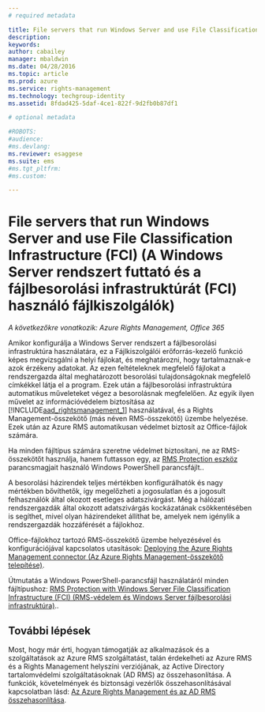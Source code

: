 ```yaml
---
# required metadata

title: File servers that run Windows Server and use File Classification Infrastructure (FCI) (A Windows Server rendszert futtató és a fájlbesorolási infrastruktúrát (FCI) használó fájlkiszolgálók) | Azure RMS
description:
keywords:
author: cabailey
manager: mbaldwin
ms.date: 04/28/2016
ms.topic: article
ms.prod: azure
ms.service: rights-management
ms.technology: techgroup-identity
ms.assetid: 8fdad425-5daf-4ce1-822f-9d2fb0b87df1

# optional metadata

#ROBOTS:
#audience:
#ms.devlang:
ms.reviewer: esaggese
ms.suite: ems
#ms.tgt_pltfrm:
#ms.custom:

---
```



# File servers that run Windows Server and use File Classification Infrastructure (FCI) (A Windows Server rendszert futtató és a fájlbesorolási infrastruktúrát (FCI) használó fájlkiszolgálók)

*A következőkre vonatkozik: Azure Rights Management, Office 365*


Amikor konfigurálja a Windows Server rendszert a fájlbesorolási infrastruktúra használatára, ez a Fájlkiszolgálói erőforrás-kezelő funkció képes megvizsgálni a helyi fájlokat, és meghatározni, hogy tartalmaznak-e azok érzékeny adatokat. Az ezen feltételeknek megfelelő fájlokat a rendszergazda által meghatározott besorolási tulajdonságoknak megfelelő címkékkel látja el a program. Ezek után a fájlbesorolási infrastruktúra automatikus műveleteket végez a besorolásnak megfelelően. Az egyik ilyen művelet az információvédelem biztosítása az [!INCLUDE[aad_rightsmanagement_1](../includes/aad_rightsmanagement_1_md.md)] használatával, és a Rights Management-összekötő (más néven RMS-összekötő) üzembe helyezése. Ezek után az Azure RMS automatikusan védelmet biztosít az Office-fájlok számára.

Ha minden fájltípus számára szeretne védelmet biztosítani, ne az RMS-összekötőt használja, hanem futtasson egy, az [RMS Protection eszköz](https://www.microsoft.com/en-us/download/details.aspx?id=47256) parancsmagjait használó Windows PowerShell parancsfájlt..

A besorolási házirendek teljes mértékben konfigurálhatók és nagy mértékben bővíthetők, így megelőzheti a jogosulatlan és a jogosult felhasználók által okozott esetleges adatszivárgást. Még a hálózati rendszergazdák által okozott adatszivárgás kockázatának csökkentésében is segíthet, mivel olyan házirendeket állíthat be, amelyek nem igénylik a rendszergazdák hozzáférését a fájlokhoz.

Office-fájlokhoz tartozó RMS-összekötő üzembe helyezésével és konfigurációjával kapcsolatos utasítások: [Deploying the Azure Rights Management connector (Az Azure Rights Management-összekötő telepítése)](../deploy-use/deploy-rms-connector.md).

Útmutatás a Windows PowerShell-parancsfájl használatáról minden fájltípushoz: [RMS Protection with Windows Server File Classification Infrastructure &#40;FCI&#41; (RMS-védelem és Windows Server fájlbesorolási infrastruktúra)](../rms-client/configure-fci.md)..



## További lépések
Most, hogy már érti, hogyan támogatják az alkalmazások és a szolgáltatások az Azure RMS szolgáltatást, talán érdekelheti az Azure RMS és a Rights Management helyszíni verziójának, az Active Directory tartalomvédelmi szolgáltatásoknak (AD RMS) az összehasonlítása. A funkciók, követelmények és biztonsági vezérlők összehasonlításával kapcsolatban lásd: [Az Azure Rights Management és az AD RMS összehasonlítása](compare-azure-rms-ad-rms.md).




<!--HONumber=Apr16_HO4-->


